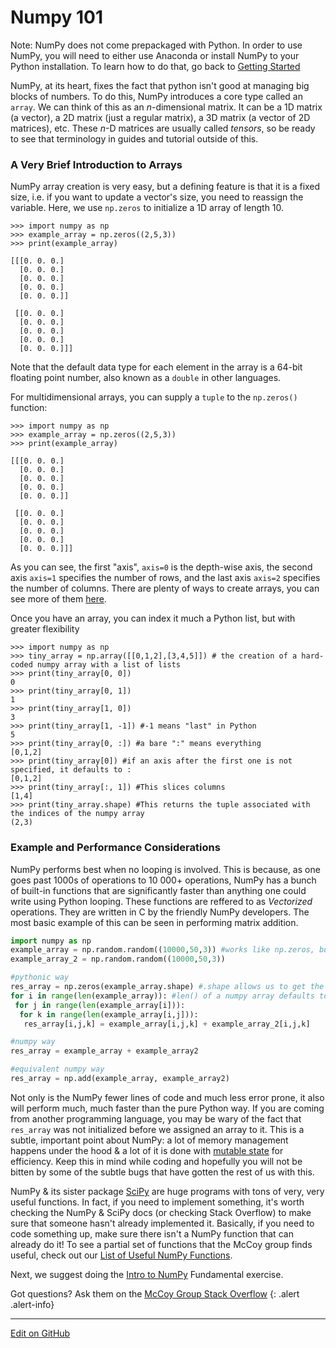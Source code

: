 # Numpy 101

Note: NumPy does not come prepackaged with Python. In order to use NumPy, you will need to either use Anaconda or install NumPy to your Python installation.  To learn how to do that, go back to [Getting Started](https://mccoygroup.github.io/References/McCoy%20Group%20Code%20Academy/GettingStarted/IntroToPython.html)


NumPy, at its heart, fixes the fact that python isn't good at managing big blocks of numbers.
To do this, NumPy introduces a core type called an `array`.
We can think of this as an _n_-dimensional matrix.
It can be a 1D matrix (a vector), a 2D matrix (just a regular matrix), a 3D matrix (a vector of 2D matrices), etc.
These _n_-D matrices are usually called _tensors_, so be ready to see that terminology in guides and tutorial outside of this.

### A Very Brief Introduction to Arrays

NumPy array creation is very easy, but a defining feature is that it is a fixed size, i.e. if you want to update a vector's size, you need to reassign the variable. Here, we use `np.zeros` to initialize a 1D array of length 10.

```console?lang=python&prompt=>>>
>>> import numpy as np
>>> example_array = np.zeros((2,5,3))
>>> print(example_array)

[[[0. 0. 0.]
  [0. 0. 0.]
  [0. 0. 0.]
  [0. 0. 0.]
  [0. 0. 0.]]

 [[0. 0. 0.]
  [0. 0. 0.]
  [0. 0. 0.]
  [0. 0. 0.]
  [0. 0. 0.]]]
```

Note that the default data type for each element in the array is a 64-bit floating point number, also known as a `double` in other languages.  

For multidimensional arrays, you can supply a `tuple` to the `np.zeros()` function:

```console?lang=python&prompt=>>>
>>> import numpy as np
>>> example_array = np.zeros((2,5,3))
>>> print(example_array)

[[[0. 0. 0.]
  [0. 0. 0.]
  [0. 0. 0.]
  [0. 0. 0.]
  [0. 0. 0.]]

 [[0. 0. 0.]
  [0. 0. 0.]
  [0. 0. 0.]
  [0. 0. 0.]
  [0. 0. 0.]]]
```

As you can see, the first "axis", `axis=0` is the depth-wise axis, the second axis `axis=1` specifies the number of rows, and the last axis `axis=2` specifies the number of columns. There are plenty of ways to create arrays, you can see more of them [here](https://mccoygroup.github.io/References/McCoy%20Group%20Code%20Academy/NumPy/numpyFunctions.html).

Once you have an array, you can index it much a Python list, but with greater flexibility

```console?lang=python&prompt=>>>
>>> import numpy as np
>>> tiny_array = np.array([[0,1,2],[3,4,5]]) # the creation of a hard-coded numpy array with a list of lists
>>> print(tiny_array[0, 0])
0
>>> print(tiny_array[0, 1])
1
>>> print(tiny_array[1, 0])
3
>>> print(tiny_array[1, -1]) #-1 means "last" in Python
5
>>> print(tiny_array[0, :]) #a bare ":" means everything 
[0,1,2]
>>> print(tiny_array[0]) #if an axis after the first one is not specified, it defaults to : 
[0,1,2]
>>> print(tiny_array[:, 1]) #This slices columns 
[1,4]
>>> print(tiny_array.shape) #This returns the tuple associated with the indices of the numpy array
(2,3)
```

### Example and Performance Considerations

NumPy performs best when no looping is involved.  This is because, as one goes past 1000s of operations to 10 000+ operations, NumPy has a bunch of built-in functions that are significantly faster than anything one could write using Python looping. These functions are reffered to as *Vectorized* operations.  They are written in C by the friendly NumPy developers.  The most basic example of this can be seen in performing matrix addition. 

```python
import numpy as np
example_array = np.random.random((10000,50,3)) #works like np.zeros, but instead of filling the array with 0 if fills it with a random number between 0 and 1
example_array_2 = np.random.random((10000,50,3))

#pythonic way
res_array = np.zeros(example_array.shape) #.shape allows us to get the tuple of an already initialized array
for i in range(len(example_array)): #len() of a numpy array defaults to the length of axis=0
 for j in range(len(example_array[i])):
  for k in range(len(example_array[i,j])):
   res_array[i,j,k] = example_array[i,j,k] + example_array_2[i,j,k]

#numpy way
res_array = example_array + example_array2

#equivalent numpy way
res_array = np.add(example_array, example_array2)
```

Not only is the NumPy fewer lines of code and much less error prone, it also will perform much, much faster than the pure Python way.
If you are coming from another programming language, you may be wary of the fact that `res_array` was not initialized before we assigned an array to it. 
This is a subtle, important point about NumPy: a lot of memory management happens under the hood & a lot of it is done with [mutable state](https://www.interviewcake.com/concept/java/mutable) for efficiency. 
Keep this in mind while coding and hopefully you will not be bitten by some of the subtle bugs that have gotten the rest of us with this.

NumPy & its sister package [SciPy](https://www.scipy.org/) are huge programs with tons of very, very useful functions.
In fact, if you need to implement something, it's worth checking the NumPy & SciPy docs (or checking Stack Overflow) to make sure that someone hasn't already implemented it. 
Basically, if you need to code something up, make sure there isn't a NumPy function that can already do it! 
To see a partial set of functions that the McCoy group finds useful, check out our [List of Useful NumPy Functions](numpyFunctions.md). 

Next, we suggest doing the [Intro to NumPy](https://mccoygroup.github.io/References/McCoy%20Group%20Code%20Academy/Exercises/) Fundamental exercise. 

Got questions? Ask them on the [McCoy Group Stack Overflow](https://stackoverflow.com/c/mccoygroup/questions/ask)
{: .alert .alert-info}

---
[Edit on GitHub](https://github.com/McCoyGroup/References/edit/gh-pages/McCoy%20Group%20Code%20Academy/NumPy/numpy101.md)
